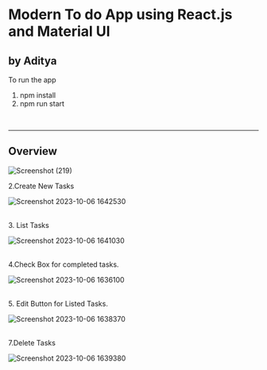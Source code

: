 <h1> Modern To do App using React.js and Material UI</h1>
<h2>by Aditya</h2>

To run the app 
1. npm install
2. npm run start
<br>
<hr>
<h2>Overview</h2>

![Screenshot (219)](https://github.com/aditya5881/redux-toolkit-crud-todo/assets/110836243/7d34af5d-9dc7-49ca-aced-d42b98d76a6b)
<br>

2.Create New Tasks

![Screenshot 2023-10-06 1642530](https://github.com/aditya5881/redux-toolkit-crud-todo/assets/110836243/3b98a43c-5077-4ac2-95a4-a0c1a90ef375)

<br>
3. List Tasks

![Screenshot 2023-10-06 1641030](https://github.com/aditya5881/redux-toolkit-crud-todo/assets/110836243/6c3dbe42-d3ce-4a2e-8c0e-1fe84062a176)

<br>
4.Check Box for completed tasks.

![Screenshot 2023-10-06 1636100](https://github.com/aditya5881/redux-toolkit-crud-todo/assets/110836243/20aa614b-f590-487a-b2c5-06298f253377)

<br>
5. Edit Button for Listed Tasks.

![Screenshot 2023-10-06 1638370](https://github.com/aditya5881/redux-toolkit-crud-todo/assets/110836243/c999c478-2752-487c-983f-94ddaa585b93)

<br>
7.Delete Tasks

![Screenshot 2023-10-06 1639380](https://github.com/aditya5881/redux-toolkit-crud-todo/assets/110836243/9e3f625c-e633-46cb-a242-5e9d36687fec)
